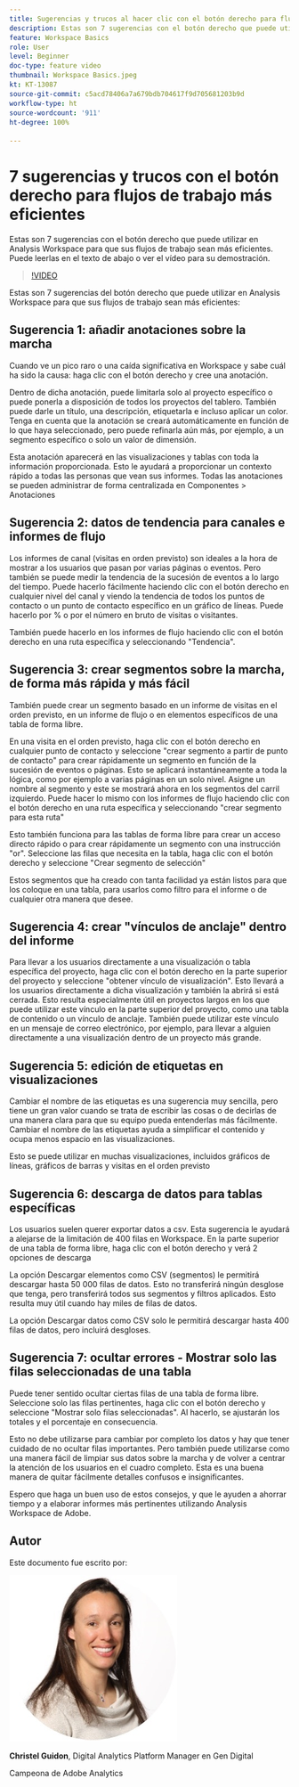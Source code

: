 ```yaml
---
title: Sugerencias y trucos al hacer clic con el botón derecho para flujos de trabajo más eficientes
description: Estas son 7 sugerencias con el botón derecho que puede utilizar en Analysis Workspace para que sus flujos de trabajo sean más eficientes.
feature: Workspace Basics
role: User
level: Beginner
doc-type: feature video
thumbnail: Workspace Basics.jpeg
kt: KT-13087
source-git-commit: c5acd78406a7a679bdb704617f9d705681203b9d
workflow-type: ht
source-wordcount: '911'
ht-degree: 100%

---
```



# 7 sugerencias y trucos con el botón derecho para flujos de trabajo más eficientes

Estas son 7 sugerencias con el botón derecho que puede utilizar en Analysis Workspace para que sus flujos de trabajo sean más eficientes. Puede leerlas en el texto de abajo o ver el vídeo para su demostración.

>[!VIDEO](https://video.tv.adobe.com/v/3417736/?quality=12&learn=on)

Estas son 7 sugerencias del botón derecho que puede utilizar en Analysis Workspace para que sus flujos de trabajo sean más eficientes:

## Sugerencia 1: añadir anotaciones sobre la marcha

Cuando ve un pico raro o una caída significativa en Workspace y sabe cuál ha sido la causa: haga clic con el botón derecho y cree una anotación.

Dentro de dicha anotación, puede limitarla solo al proyecto específico o puede ponerla a disposición de todos los proyectos del tablero. También puede darle un título, una descripción, etiquetarla e incluso aplicar un color. Tenga en cuenta que la anotación se creará automáticamente en función de lo que haya seleccionado, pero puede refinarla aún más, por ejemplo, a un segmento específico o solo un valor de dimensión.

Esta anotación aparecerá en las visualizaciones y tablas con toda la información proporcionada. Esto le ayudará a proporcionar un contexto rápido a todas las personas que vean sus informes. Todas las anotaciones se pueden administrar de forma centralizada en Componentes > Anotaciones

## Sugerencia 2: datos de tendencia para canales e informes de flujo

Los informes de canal (visitas en orden previsto) son ideales a la hora de mostrar a los usuarios que pasan por varias páginas o eventos. Pero también se puede medir la tendencia de la sucesión de eventos a lo largo del tiempo. Puede hacerlo fácilmente haciendo clic con el botón derecho en cualquier nivel del canal y viendo la tendencia de todos los puntos de contacto o un punto de contacto específico en un gráfico de líneas. Puede hacerlo por % o por el número en bruto de visitas o visitantes.

También puede hacerlo en los informes de flujo haciendo clic con el botón derecho en una ruta específica y seleccionando &quot;Tendencia&quot;.

## Sugerencia 3: crear segmentos sobre la marcha, de forma más rápida y más fácil

También puede crear un segmento basado en un informe de visitas en el orden previsto, en un informe de flujo o en elementos específicos de una tabla de forma libre.

En una visita en el orden previsto, haga clic con el botón derecho en cualquier punto de contacto y seleccione &quot;crear segmento a partir de punto de contacto&quot; para crear rápidamente un segmento en función de la sucesión de eventos o páginas. Esto se aplicará instantáneamente a toda la lógica, como por ejemplo a varias páginas en un solo nivel. Asigne un nombre al segmento y este se mostrará ahora en los segmentos del carril izquierdo. Puede hacer lo mismo con los informes de flujo haciendo clic con el botón derecho en una ruta específica y seleccionando &quot;crear segmento para esta ruta&quot;

Esto también funciona para las tablas de forma libre para crear un acceso directo rápido o para crear rápidamente un segmento con una instrucción &quot;or&quot;. Seleccione las filas que necesita en la tabla, haga clic con el botón derecho y seleccione &quot;Crear segmento de selección&quot;

Estos segmentos que ha creado con tanta facilidad ya están listos para que los coloque en una tabla, para usarlos como filtro para el informe o de cualquier otra manera que desee.

## Sugerencia 4: crear &quot;vínculos de anclaje&quot; dentro del informe

Para llevar a los usuarios directamente a una visualización o tabla específica del proyecto, haga clic con el botón derecho en la parte superior del proyecto y seleccione &quot;obtener vínculo de visualización&quot;. Esto llevará a los usuarios directamente a dicha visualización y también la abrirá si está cerrada. Esto resulta especialmente útil en proyectos largos en los que puede utilizar este vínculo en la parte superior del proyecto, como una tabla de contenido o un vínculo de anclaje. También puede utilizar este vínculo en un mensaje de correo electrónico, por ejemplo, para llevar a alguien directamente a una visualización dentro de un proyecto más grande.

## Sugerencia 5: edición de etiquetas en visualizaciones

Cambiar el nombre de las etiquetas es una sugerencia muy sencilla, pero tiene un gran valor cuando se trata de escribir las cosas o de decirlas de una manera clara para que su equipo pueda entenderlas más fácilmente. Cambiar el nombre de las etiquetas ayuda a simplificar el contenido y ocupa menos espacio en las visualizaciones.

Esto se puede utilizar en muchas visualizaciones, incluidos gráficos de líneas, gráficos de barras y visitas en el orden previsto

## Sugerencia 6: descarga de datos para tablas específicas

Los usuarios suelen querer exportar datos a csv. Esta sugerencia le ayudará a alejarse de la limitación de 400 filas en Workspace. En la parte superior de una tabla de forma libre, haga clic con el botón derecho y verá 2 opciones de descarga

La opción Descargar elementos como CSV (segmentos) le permitirá descargar hasta 50 000 filas de datos.  Esto no transferirá ningún desglose que tenga, pero transferirá todos sus segmentos y filtros aplicados. Esto resulta muy útil cuando hay miles de filas de datos.

La opción Descargar datos como CSV solo le permitirá descargar hasta 400 filas de datos, pero incluirá desgloses.

## Sugerencia 7: ocultar errores - Mostrar solo las filas seleccionadas de una tabla

Puede tener sentido ocultar ciertas filas de una tabla de forma libre. Seleccione solo las filas pertinentes, haga clic con el botón derecho y seleccione &quot;Mostrar solo filas seleccionadas&quot;. Al hacerlo, se ajustarán los totales y el porcentaje en consecuencia.

Esto no debe utilizarse para cambiar por completo los datos y hay que tener cuidado de no ocultar filas importantes. Pero también puede utilizarse como una manera fácil de limpiar sus datos sobre la marcha y de volver a centrar la atención de los usuarios en el cuadro completo. Esta es una buena manera de quitar fácilmente detalles confusos e insignificantes.

Espero que haga un buen uso de estos consejos, y que le ayuden a ahorrar tiempo y a elaborar informes más pertinentes utilizando Analysis Workspace de Adobe.

## Autor

Este documento fue escrito por:

![Christel Guidon](assets/christel-guidon.jpg)

**Christel Guidon**, Digital Analytics Platform Manager en Gen Digital

Campeona de Adobe Analytics
